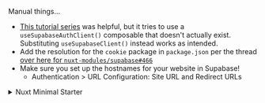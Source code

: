 Manual things...

- [This tutorial series](https://masteringnuxt.com/blog/setting-up-supabase-auth-with-nuxt-3) was helpful, but it tries to use a `useSupabaseAuthClient()` composable that doesn't actually exist. Substituting `useSupabaseClient()` instead works as intended.
- Add the resolution for the `cookie` package in `package.json` per the thread [over here for `nuxt-modules/supabase#466`](https://github.com/nuxt-modules/supabase/issues/466)
- Make sure you set up the hostnames for your website in Supabase!
  - Authentication > URL Configuration: Site URL and Redirect URLs

<details>
<summary>Nuxt Minimal Starter</summary>

Look at the [Nuxt documentation](https://nuxt.com/docs/getting-started/introduction) to learn more.

## Setup

Make sure to install dependencies:

```bash
# npm
npm install

# pnpm
pnpm install

# yarn
yarn install

# bun
bun install
```

## Development Server

Start the development server on `http://localhost:3000`:

```bash
# npm
npm run dev

# pnpm
pnpm dev

# yarn
yarn dev

# bun
bun run dev
```

## Production

Build the application for production:

```bash
# npm
npm run build

# pnpm
pnpm build

# yarn
yarn build

# bun
bun run build
```

Locally preview production build:

```bash
# npm
npm run preview

# pnpm
pnpm preview

# yarn
yarn preview

# bun
bun run preview
```

Check out the [deployment documentation](https://nuxt.com/docs/getting-started/deployment) for more information.

</details>

